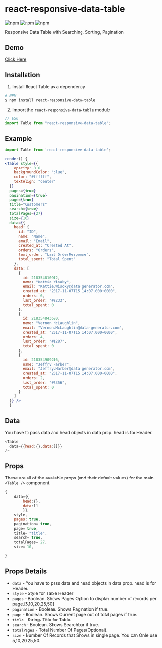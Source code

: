 # react-responsive-data-table

[![npm](https://img.shields.io/npm/v/react-responsive-data-table.svg)](https://www.npmjs.com/package/react-responsive-data-table) 
[![npm](https://img.shields.io/npm/dw/react-responsive-data-table.svg)](https://www.npmjs.com/package/react-responsive-data-table)
![npm](https://img.shields.io/npm/l/react-responsive-data-table.svg)


Responsive Data Table with Searching, Sorting, Pagination


## Demo
[Click Here](https://miteshtagadiya.github.io/react-responsive-data-table/)

## Installation

1.  Install React Table as a dependency

```bash
# NPM
$ npm install react-responsive-data-table
```

2.  Import the `react-responsive-data-table` module

```javascript
// ES6
import Table from "react-responsive-data-table";
```


## Example
```jsx
import Table from 'react-responsive-data-table';

render() {
<Table style={{
    opacity: 0.8,
    backgroundColor: "blue",
    color: "#ffffff",
    textAlign: "center"
  }}
  pages={true}
  pagination={true}
  page={true}
  title="Customers"
  search={true}
  totalPages={27}
  size={10}
  data={{
    head: {
      id: "ID",
      name: "Name",
      email: "Email",
      created_at: "Created At",
      orders: "Orders",
      last_order: "Last OrderResponse",
      total_spent: "Total Spent"
    },
    data: [
      {
        id: 218354810912,
        name: "Kattie Wisoky",
        email: "Kattie.Wisoky@data-generator.com",
        created_at: "2017-11-07T15:14:07.000+0000",
        orders: 6,
        last_order: "#2233",
        total_spent: 0
      },
      {
        id: 218354843680,
        name: "Vernon McLaughlin",
        email: "Vernon.McLaughlin@data-generator.com",
        created_at: "2017-11-07T15:14:07.000+0000",
        orders: 4,
        last_order: "#1287",
        total_spent: 0
      },
      {
        id: 218354909216,
        name: "Jeffry Harber",
        email: "Jeffry.Harber@data-generator.com",
        created_at: "2017-11-07T15:14:07.000+0000",
        orders: 2,
        last_order: "#2356",
        total_spent: 0
      }
    ]
  }} />
  }

```

## Data
You have to pass data and head objects in data prop. head is for Header.
```javascript
<Table
  data={{head:{},data:[]}}
/>
```

## Props

These are all of the available props (and their default values) for the main `<Table />` component.
```javascript
{
    data={{
        head:{},
        data:[]
        }},
    style,
    pages: true,
    pagination= true,
    page= true,
    title= "title",
    search= true,
    totalPages= 27,
    size= 10,
    
}
```

## Props Details

* `data` - You have to pass data and head objects in data prop. head is for Header.
* `style` - Style for Table Header
* `pages` - Boolean. Shows Pages Option to display number of records per page.[5,10,20,25,50]
* `pagination` - Boolean. Shows Pagination if true.
* `page` - Boolean. Shows Current page out of total pages if true.
* `title` - String. Title for Table.
* `search` - Boolean. Shows Searchbar if true.
* `totalPages` - Total Number Of Pages(Optional).
* `size` - Number Of Records that Shows in single page. You can Onle use 5,10,20,25,50.
